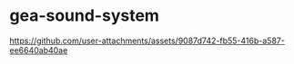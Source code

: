 # gea-sound-system

https://github.com/user-attachments/assets/9087d742-fb55-416b-a587-ee6640ab40ae

